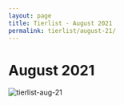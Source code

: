 ```yaml
---
layout: page
title: Tierlist - August 2021
permalink: tierlist/august-21/
---
```


# **August 2021**
![tierlist-aug-21]()